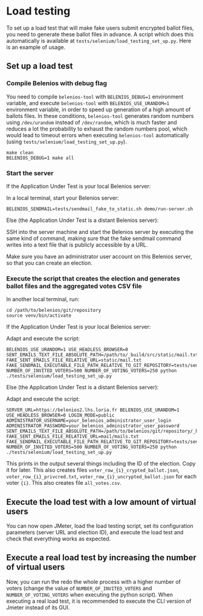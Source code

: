 # Load testing

To set up a load test that will make fake users submit encrypted ballot files, you need to generate these ballot files in advance. A script which does this automatically is available at `tests/selenium/load_testing_set_up.py`. Here is an example of usage.

## Set up a load test

### Compile Belenios with debug flag

You need to compile `belenios-tool` with `BELENIOS_DEBUG=1` environment variable, and execute `belenios-tool` with `BELENIOS_USE_URANDOM=1` environment variable, in order to speed up generation of a high amount of ballots files. In these conditions, `belenios-tool` generates random numbers using `/dev/urandom` instead of `/dev/random`, which is much faster and reduces a lot the probability to exhaust the random numbers pool, which would lead to timeout errors when executing `belenios-tool` automatically (using `tests/selenium/load_testing_set_up.py`).

```
make clean
BELENIOS_DEBUG=1 make all
```

### Start the server

If the Application Under Test is your local Belenios server:

In a local terminal, start your Belenios server:

```
BELENIOS_SENDMAIL=tests/sendmail_fake_to_static.sh demo/run-server.sh
```

Else (the Application Under Test is a distant Belenios server):

SSH into the server machine and start the Belenios server by executing the same kind of command, making sure that the fake sendmail command writes into a text file that is publicly accessible by a URL.

Make sure you have an administrator user account on this Belenios server, so that you can create an election.

### Execute the script that creates the election and generates ballot files and the aggregated votes CSV file

In another local terminal, run:

```
cd /path/to/belenios/git/repository
source venv/bin/activate
```

If the Application Under Test is your local Belenios server:

Adapt and execute the script:

````
BELENIOS_USE_URANDOM=1 USE_HEADLESS_BROWSER=0 SENT_EMAILS_TEXT_FILE_ABSOLUTE_PATH=/path/to/_build/src/static/mail.txt FAKE_SENT_EMAILS_FILE_RELATIVE_URL=static/mail.txt FAKE_SENDMAIL_EXECUTABLE_FILE_PATH_RELATIVE_TO_GIT_REPOSITORY=tests/sendmail_fake_to_static.sh NUMBER_OF_INVITED_VOTERS=500 NUMBER_OF_VOTING_VOTERS=250 python ./tests/selenium/load_testing_set_up.py
````

Else (the Application Under Test is a distant Belenios server):

Adapt and execute the script:

```
SERVER_URL=https://belenios2.lhs.loria.fr BELENIOS_USE_URANDOM=1 USE_HEADLESS_BROWSER=0 LOGIN_MODE=public ADMINISTRATOR_USERNAME=your_belenios_administrator_user_login ADMINISTRATOR_PASSWORD=your_belenios_administrator_user_password SENT_EMAILS_TEXT_FILE_ABSOLUTE_PATH=/path/to/belenios/git/repository/_build/src/static/mail.txt FAKE_SENT_EMAILS_FILE_RELATIVE_URL=mail/mails.txt FAKE_SENDMAIL_EXECUTABLE_FILE_PATH_RELATIVE_TO_GIT_REPOSITORY=tests/sendmail_fake_to_static.sh NUMBER_OF_INVITED_VOTERS=500 NUMBER_OF_VOTING_VOTERS=250 python ./tests/selenium/load_testing_set_up.py
```

This prints in the output several things including the ID of the election. Copy it for later. This also creates files `voter_row_{i}_crypted_ballot.json`, `voter_row_{i}_privcred.txt`, `voter_row_{i}_uncrypted_ballot.json` for each voter `{i}`. This also creates file `all_votes.csv`.

## Execute the load test with a low amount of virtual users

You can now open JMeter, load the load testing script, set its configuration parameters (server URL and election ID), and execute the load test and check that everything works as expected.

## Execute a real load test by increasing the number of virtual users

Now, you can run the redo the whole process with a higher number of voters (change the value of `NUMBER_OF_INVITED_VOTERS` and `NUMBER_OF_VOTING_VOTERS` when executing the python script). When executing a real load test, it is recommended to execute the CLI version of Jmeter instead of its GUI.
